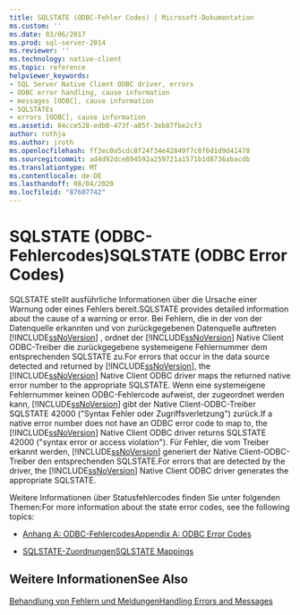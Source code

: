 ```yaml
---
title: SQLSTATE (ODBC-Fehler Codes) | Microsoft-Dokumentation
ms.custom: ''
ms.date: 03/06/2017
ms.prod: sql-server-2014
ms.reviewer: ''
ms.technology: native-client
ms.topic: reference
helpviewer_keywords:
- SQL Server Native Client ODBC driver, errors
- ODBC error handling, cause information
- messages [ODBC], cause information
- SQLSTATEs
- errors [ODBC], cause information
ms.assetid: 84cce528-edb0-473f-a85f-3eb87fbe2cf3
author: rothja
ms.author: jroth
ms.openlocfilehash: ff3ec0a5cdc8f24f34e42849f7c8f6d1d9d41478
ms.sourcegitcommit: ad4d92dce894592a259721a1571b1d8736abacdb
ms.translationtype: MT
ms.contentlocale: de-DE
ms.lasthandoff: 08/04/2020
ms.locfileid: "87607742"
---
```

# <a name="sqlstate-odbc-error-codes"></a><span data-ttu-id="1dddd-102">SQLSTATE (ODBC-Fehlercodes)</span><span class="sxs-lookup"><span data-stu-id="1dddd-102">SQLSTATE (ODBC Error Codes)</span></span>
  <span data-ttu-id="1dddd-103">SQLSTATE stellt ausführliche Informationen über die Ursache einer Warnung oder eines Fehlers bereit.</span><span class="sxs-lookup"><span data-stu-id="1dddd-103">SQLSTATE provides detailed information about the cause of a warning or error.</span></span> <span data-ttu-id="1dddd-104">Bei Fehlern, die in der von der Datenquelle erkannten und von zurückgegebenen Datenquelle auftreten [!INCLUDE[ssNoVersion](../../includes/ssnoversion-md.md)] , ordnet der [!INCLUDE[ssNoVersion](../../includes/ssnoversion-md.md)] Native Client ODBC-Treiber die zurückgegebene systemeigene Fehlernummer dem entsprechenden SQLSTATE zu.</span><span class="sxs-lookup"><span data-stu-id="1dddd-104">For errors that occur in the data source detected and returned by [!INCLUDE[ssNoVersion](../../includes/ssnoversion-md.md)], the [!INCLUDE[ssNoVersion](../../includes/ssnoversion-md.md)] Native Client ODBC driver maps the returned native error number to the appropriate SQLSTATE.</span></span> <span data-ttu-id="1dddd-105">Wenn eine systemeigene Fehlernummer keinen ODBC-Fehlercode aufweist, der zugeordnet werden kann, [!INCLUDE[ssNoVersion](../../includes/ssnoversion-md.md)] gibt der Native Client-ODBC-Treiber SQLSTATE 42000 ("Syntax Fehler oder Zugriffsverletzung") zurück.</span><span class="sxs-lookup"><span data-stu-id="1dddd-105">If a native error number does not have an ODBC error code to map to, the [!INCLUDE[ssNoVersion](../../includes/ssnoversion-md.md)] Native Client ODBC driver returns SQLSTATE 42000 ("syntax error or access violation").</span></span> <span data-ttu-id="1dddd-106">Für Fehler, die vom Treiber erkannt werden, [!INCLUDE[ssNoVersion](../../includes/ssnoversion-md.md)] generiert der Native Client-ODBC-Treiber den entsprechenden SQLSTATE.</span><span class="sxs-lookup"><span data-stu-id="1dddd-106">For errors that are detected by the driver, the [!INCLUDE[ssNoVersion](../../includes/ssnoversion-md.md)] Native Client ODBC driver generates the appropriate SQLSTATE.</span></span>  
  
 <span data-ttu-id="1dddd-107">Weitere Informationen über Statusfehlercodes finden Sie unter folgenden Themen:</span><span class="sxs-lookup"><span data-stu-id="1dddd-107">For more information about the state error codes, see the following topics:</span></span>  
  
-   [<span data-ttu-id="1dddd-108">Anhang A: ODBC-Fehlercodes</span><span class="sxs-lookup"><span data-stu-id="1dddd-108">Appendix A: ODBC Error Codes</span></span>](https://go.microsoft.com/fwlink/?LinkId=89356)  
  
-   [<span data-ttu-id="1dddd-109">SQLSTATE-Zuordnungen</span><span class="sxs-lookup"><span data-stu-id="1dddd-109">SQLSTATE Mappings</span></span>](https://go.microsoft.com/fwlink/?LinkId=89355)  
  
## <a name="see-also"></a><span data-ttu-id="1dddd-110">Weitere Informationen</span><span class="sxs-lookup"><span data-stu-id="1dddd-110">See Also</span></span>  
 [<span data-ttu-id="1dddd-111">Behandlung von Fehlern und Meldungen</span><span class="sxs-lookup"><span data-stu-id="1dddd-111">Handling Errors and Messages</span></span>](handling-errors-and-messages.md)  
  
  
